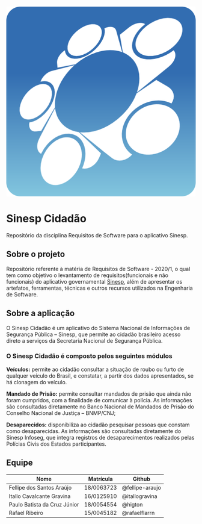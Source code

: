 ![Sinesp Logo](/docs/images/Sinesp.png)

# Sinesp Cidadão

Repositório da disciplina Requisitos de Software para o aplicativo Sinesp.

## Sobre o projeto

Repositório referente à matéria de Requisitos de Software - 2020/1, o qual tem como objetivo o levantamento de requisitos(funcionais e não funcionais) do aplicativo governamental [Sinesp](https://play.google.com/store/apps/details?id=br.gov.sinesp.cidadao.android&hl=pt_BR), além de apresentar os artefatos, ferramentas, técnicas e outros recursos utilizados na Engenharia de Software.

## Sobre a aplicação

O Sinesp Cidadão é um aplicativo do Sistema Nacional de Informações de Segurança Pública – Sinesp, que permite ao cidadão brasileiro acesso direto a serviços da Secretaria Nacional de Segurança Pública.

### O Sinesp Cidadão é composto pelos seguintes módulos

**Veículos:** permite ao cidadão consultar a situação de roubo ou furto de qualquer veículo do Brasil, e constatar, a partir dos dados apresentados, se há clonagem do veículo.

**Mandado de Prisão:** permite consultar mandados de prisão que ainda não foram cumpridos, com a finalidade de comunicar à polícia. As informações são consultadas diretamente no Banco Nacional de Mandados de Prisão do Conselho Nacional de Justiça – BNMP/CNJ;

**Desaparecidos:** disponibiliza ao cidadão pesquisar pessoas que constam como desaparecidas. As informações são consultadas diretamente do Sinesp Infoseg, que integra registros de desaparecimentos realizados pelas Polícias Civis dos Estados participantes.

## Equipe

**Nome** | **Matrícula** | **Github**
---------|---------------|-----------
Fellipe dos Santos Araújo | 18/0063723 | @fellipe-araujo
Itallo Cavalcante Gravina | 16/0125910 | @itallogravina
Paulo Batista da Cruz Júnior | 18/0054554 | @higton
Rafael Ribeiro | 15/0045182 | @rafaelflarrn
